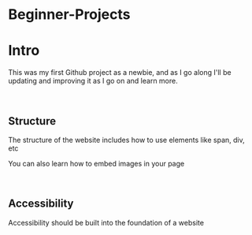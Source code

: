 # Beginner-Projects

<h1>Intro</h1>
<p>This was my first Github project as a newbie, and as I go along I'll be updating and improving it as I go on and learn more. </p>

<br>

<h2>Structure</h2>
<p> The structure of the website includes how to use elements like span, div, etc</p>
<p>  You can also learn how to embed images in your page</p>

<br>

<h2> Accessibility </h2>
<p> Accessibility should be built into the foundation of a website</p>
<p> </p>
